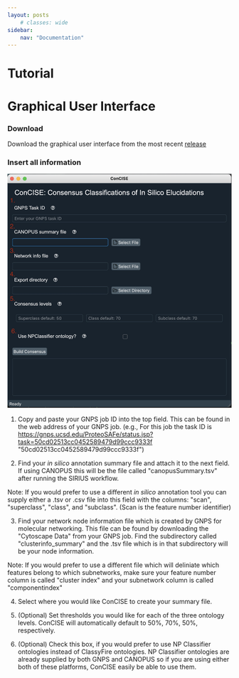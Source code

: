 ```yaml
---
layout: posts
    # classes: wide
sidebar:
    nav: "Documentation"
---
```

# Tutorial

# Graphical User Interface
### Download
Download the graphical user interface from the most recent [release](https://github.com/Zquinlan/conCISE/releases)

### Insert all information
![GUI_image](/assets/images/GuiImage.jpg)

1. Copy and paste your GNPS job ID into the top field. This can be found in the web address of your GNPS job. (e.g., For this job the task ID is https://gnps.ucsd.edu/ProteoSAFe/status.jsp?task=50cd02513cc0452589479d99ccc9333f   "50cd02513cc0452589479d99ccc9333f")

2. Find your *in silico* annotation summary file and attach it to the next field. If using CANOPUS this will be the file called "canopusSummary.tsv" after running the SIRIUS workflow. 

Note: If you would prefer to use a different *in silico* annotation tool you can supply either a .tsv or .csv file into this field with the columns: "scan", "superclass", "class", and "subclass". (Scan is the feature number identifier)

3. Find your network node information file which is created by GNPS for molecular networking. This file can be found by downloading the "Cytoscape Data" from your GNPS job. Find the subdirectory called "clusterinfo_summary" and the .tsv file which is in that subdirectory will be your node information. 

Note: If you would prefer to use a different file which will deliniate which features belong to which subnetworks, make sure your feature number column is called "cluster index" and your subnetwork column is called "componentindex"

4. Select where you would like ConCISE to create your summary file.

5. (Optional) Set thresholds you would like for each of the three ontology levels. ConCISE will automatically default to 50%, 70%, 50%, respectively.

6. (Optional) Check this box, if you would prefer to use NP Classifier ontologies instead of ClassyFire ontologies. NP Classifier ontologies are already supplied by both GNPS and CANOPUS so if you are using either both of these platforms, ConCISE easily be able to use them.

